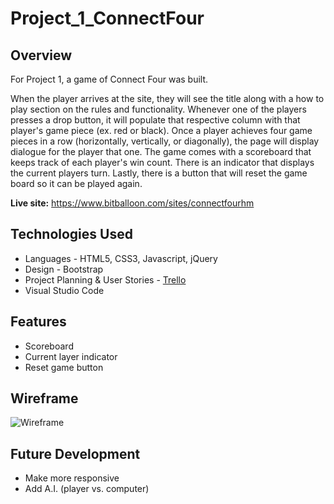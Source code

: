 # Project_1_ConnectFour
## Overview

For Project 1, a game of Connect Four was built.

When the player arrives at the site, they will see the title along with a how to play section on the rules and functionality.  Whenever one of the players presses a drop button, it will populate that respective column with that player's game piece (ex. red or black).  Once a player achieves four game pieces in a row (horizontally, vertically, or diagonally), the page will display dialogue for the player that one.  The game comes with a scoreboard that keeps track of each player's win count.  There is an indicator that displays the current players turn.  Lastly, there is a button that will reset the game board so it can be played again.

**Live site:** <https://www.bitballoon.com/sites/connectfourhm>

## Technologies Used

  * Languages - HTML5, CSS3, Javascript, jQuery
  * Design - Bootstrap
  * Project Planning & User Stories - [Trello](hhttps://trello.com/b/thblLg4u/project-1)
  * Visual Studio Code


## Features

  * Scoreboard
  * Current layer indicator
  * Reset game button


## Wireframe

![Wireframe]()


## Future Development

  * Make more responsive
  * Add A.I. (player vs. computer)